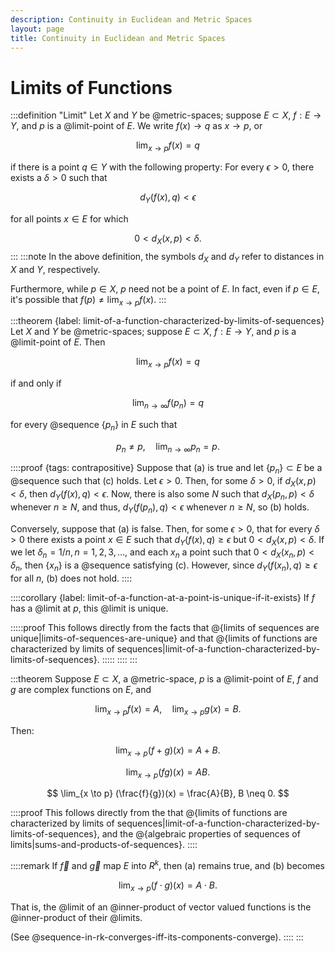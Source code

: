 ```yaml
---
description: Continuity in Euclidean and Metric Spaces
layout: page
title: Continuity in Euclidean and Metric Spaces
---
```


# Limits of Functions

:::definition "Limit"
Let $X$ and $Y$ be @metric-spaces; suppose $E \subset X,$ $f : E \to Y,$ and $p$ is a @limit-point of $E.$ We write $f(x) \to q$ as $x \to p,$ or

$$ \lim_{x \to p} f(x) = q $$

if there is a point $q \in Y$ with the following property: For every $\epsilon > 0,$ there exists a $\delta > 0$ such that

$$ d_Y(f(x), q) < \epsilon $$

for all points $x \in E$ for which

$$ 0 < d_X(x,p) < \delta. $$
:::
:::note
In the above definition, the symbols $d_X$ and $d_Y$ refer to distances in $X$ and $Y,$ respectively.

Furthermore, while $p \in X,$ $p$ need not be a point of $E.$ In fact, even if $p \in E,$ it's possible that $f(p) \neq \lim_{x \to p} f(x).$
:::

:::theorem {label: limit-of-a-function-characterized-by-limits-of-sequences}
Let $X$ and $Y$ be @metric-spaces; suppose $E \subset X,$ $f : E \to Y,$ and $p$ is a @limit-point of $E.$ Then

$$ \lim_{x \to p} f(x) = q \tag{a} $$

if and only if

$$ \lim_{n \to \infty} f(p_n) = q \tag{b} $$

for every @sequence $\{p_n\}$ in $E$ such that

$$ p_n \neq p, \quad \lim_{n \to \infty} p_n = p. \tag{c} $$

::::proof {tags: contrapositive}
Suppose that (a) is true and let $\{p_n\} \subset E$ be a @sequence such that (c) holds. Let $\epsilon > 0.$ Then, for some $\delta > 0,$ if $d_X(x,p) < \delta,$ then $d_Y(f(x), q) < \epsilon.$ Now, there is also some $N$ such that $d_X(p_n, p) < \delta$ whenever $n \geq N,$ and thus, $d_Y(f(p_n), q) < \epsilon$ whenever $n \geq N,$ so (b) holds.

Conversely, suppose that (a) is false. Then, for some $\epsilon > 0,$ that for every $\delta > 0$ there exists a point $x \in E$ such that $d_Y(f(x), q) \geq \epsilon$ but $0 < d_X(x, p) < \delta.$ If we let $\delta_n = 1/n, n = 1, 2, 3, \dots,$ and each $x_n$ a point such that $0 < d_X(x_n, p) < \delta_n,$ then $\{x_n\}$ is a @sequence satisfying (c). However, since $d_Y(f(x_n), q) \geq \epsilon$ for all $n,$ (b) does not hold.
::::

::::corollary {label: limit-of-a-function-at-a-point-is-unique-if-it-exists}
If $f$ has a @limit at $p,$ this @limit is unique.

:::::proof
This follows directly from the facts that @{limits of sequences are unique|limits-of-sequences-are-unique} and that @{limits of functions are characterized by limits of sequences|limit-of-a-function-characterized-by-limits-of-sequences}.
:::::
::::
:::

:::theorem
Suppose $E \subset X,$ a @metric-space, $p$ is a @limit-point of $E,$ $f$ and $g$ are complex functions on $E,$ and

$$ \lim_{x \to p} f(x) = A, \quad \lim_{x \to p} g(x) = B. $$

Then:

$$ \lim_{x \to p} (f + g)(x) = A + B. $$

$$ \lim_{x \to p} (fg)(x) = AB. $$

$$ \lim_{x \to p} (\frac{f}{g})(x) = \frac{A}{B}, B \neq 0. $$


::::proof
This follows directly from the that @{limits of functions are characterized by limits of sequences|limit-of-a-function-characterized-by-limits-of-sequences}, and the @{algebraic properties of sequences of limits|sums-and-products-of-sequences}.
::::

::::remark
If $\vec{f}$ and $\vec{g}$ map $E$ into $R^k,$ then (a) remains true, and (b) becomes

$$ \lim_{x \to p} (f \cdot g)(x) = A \cdot B. $$

That is, the @limit of an @inner-product of vector valued functions is the @inner-product of their @limits.

(See @sequence-in-rk-converges-iff-its-components-converge).
::::
:::
